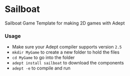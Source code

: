 # Sailboat
Sailboat Game Template for making 2D games with Adept

### Usage
- Make sure your Adept compiler supports version `2.5`
- `mkdir MyGame` to create a new folder to hold the files
- `cd MyGame` to go into the folder
- `adept install sailboat` to download the components
- `adept -e` to compile and run
